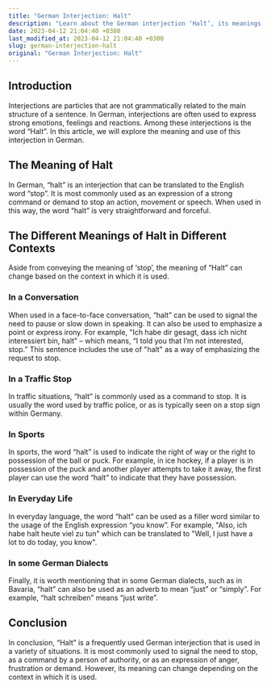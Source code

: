 ```yaml
---
title: "German Interjection: Halt"
description: "Learn about the German interjection ‘Halt’, its meanings, usage, and different contexts of the word."
date: 2023-04-12 21:04:40 +0300
last_modified_at: 2023-04-12 21:04:40 +0300
slug: german-interjection-halt
original: "German Interjection: Halt"
---
```

## Introduction

Interjections are particles that are not grammatically related to the main structure of a sentence. In German, interjections are often used to express strong emotions, feelings and reactions. Among these interjections is the word “Halt”. In this article, we will explore the meaning and use of this interjection in German.

## The Meaning of Halt

In German, “halt” is an interjection that can be translated to the English word “stop”. It is most commonly used as an expression of a strong command or demand to stop an action, movement or speech. When used in this way, the word “halt” is very straightforward and forceful.

## The Different Meanings of Halt in Different Contexts

Aside from conveying the meaning of ‘stop’, the meaning of “Halt” can change based on the context in which it is used.

### In a Conversation

When used in a face-to-face conversation, “halt” can be used to signal the need to pause or slow down in speaking. It can also be used to emphasize a point or express irony. For example, "Ich habe dir gesagt, dass ich nicht interessiert bin, halt" – which means, “I told you that I’m not interested, stop.” This sentence includes the use of "halt" as a way of emphasizing the request to stop.

### In a Traffic Stop

In traffic situations, “halt” is commonly used as a command to stop. It is usually the word used by traffic police, or as is typically seen on a stop sign within Germany. 

### In Sports

In sports, the word “halt” is used to indicate the right of way or the right to possession of the ball or puck. For example, in ice hockey, if a player is in possession of the puck and another player attempts to take it away, the first player can use the word “halt” to indicate that they have possession.

### In Everyday Life

In everyday language, the word “halt” can be used as a filler word similar to the usage of the English expression “you know”. For example, "Also, ich habe halt heute viel zu tun" which can be translated to "Well, I just have a lot to do today, you know". 

### In some German Dialects

Finally, it is worth mentioning that in some German dialects, such as in Bavaria, “halt” can also be used as an adverb to mean “just” or “simply”. For example, “halt schreiben” means “just write”.

## Conclusion

In conclusion, “Halt” is a frequently used German interjection that is used in a variety of situations. It is most commonly used to signal the need to stop, as a command by a person of authority, or as an expression of anger, frustration or demand. However, its meaning can change depending on the context in which it is used.